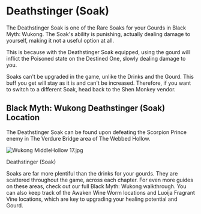 # Deathstinger (Soak)

The Deathstinger Soak is one of the Rare Soaks for your Gourds in Black Myth: Wukong. The Soak's ability is punishing, actually dealing damage to yourself, making it not a useful option at all. 

This is because with the Deathstinger Soak equipped, using the gourd will inflict the Poisoned state on the Destined One, slowly dealing damage to you. 

Soaks can't be upgraded in the game, unlike the Drinks and the Gourd. This buff you get will stay as it is and can't be increased. Therefore, if you want to switch to a different Soak, head back to the Shen Monkey vendor. 

## Black Myth: Wukong Deathstinger (Soak) Location

The Deathstinger Soak can be found upon defeating the Scorpion Prince enemy in The Verdure Bridge area of The Webbed Hollow. 

![Wukong MiddleHollow 17.jpg](https://oyster.ignimgs.com/mediawiki/apis.ign.com/black-myth-wukong/5/56/Wukong_MiddleHollow_17.jpg)

Deathstinger (Soak)

Soaks are far more plentiful than the drinks for your gourds. They are scattered throughout the game, across each chapter. For even more guides on these areas, check out our full Black Myth: Wukong walkthrough. You can also keep track of the Awaken Wine Worm locations and Luoija Fragrant Vine locations, which are key to upgrading your healing potential and Gourd.